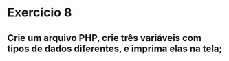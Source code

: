 # Exercício 8
## Crie um arquivo PHP, crie três variáveis com tipos de dados diferentes, e imprima elas na tela;